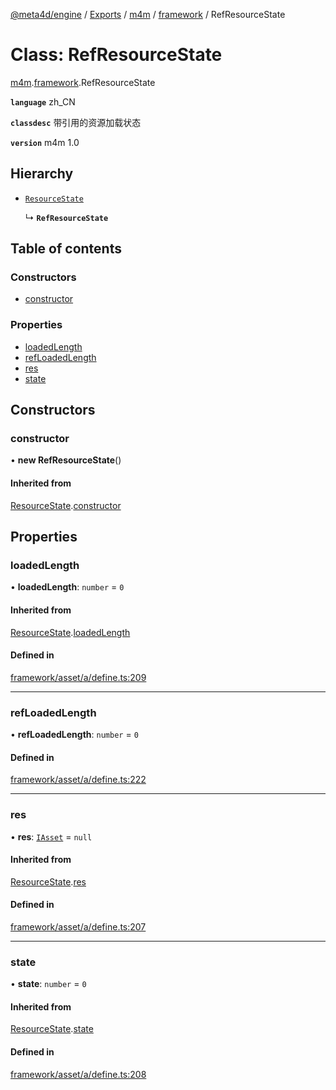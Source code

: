 [@meta4d/engine](../README.md) / [Exports](../modules.md) / [m4m](../modules/m4m.md) / [framework](../modules/m4m.framework.md) / RefResourceState

# Class: RefResourceState

[m4m](../modules/m4m.md).[framework](../modules/m4m.framework.md).RefResourceState

**`language`** zh_CN

**`classdesc`**
带引用的资源加载状态

**`version`** m4m 1.0

## Hierarchy

- [`ResourceState`](m4m.framework.ResourceState.md)

  ↳ **`RefResourceState`**

## Table of contents

### Constructors

- [constructor](m4m.framework.RefResourceState.md#constructor)

### Properties

- [loadedLength](m4m.framework.RefResourceState.md#loadedlength)
- [refLoadedLength](m4m.framework.RefResourceState.md#refloadedlength)
- [res](m4m.framework.RefResourceState.md#res)
- [state](m4m.framework.RefResourceState.md#state)

## Constructors

### constructor

• **new RefResourceState**()

#### Inherited from

[ResourceState](m4m.framework.ResourceState.md).[constructor](m4m.framework.ResourceState.md#constructor)

## Properties

### loadedLength

• **loadedLength**: `number` = `0`

#### Inherited from

[ResourceState](m4m.framework.ResourceState.md).[loadedLength](m4m.framework.ResourceState.md#loadedlength)

#### Defined in

[framework/asset/a/define.ts:209](https://github.com/meta4d-me/meta4d-engine/blob/cf6bfe6/src/framework/asset/a/define.ts#L209)

___

### refLoadedLength

• **refLoadedLength**: `number` = `0`

#### Defined in

[framework/asset/a/define.ts:222](https://github.com/meta4d-me/meta4d-engine/blob/cf6bfe6/src/framework/asset/a/define.ts#L222)

___

### res

• **res**: [`IAsset`](../interfaces/m4m.framework.IAsset.md) = `null`

#### Inherited from

[ResourceState](m4m.framework.ResourceState.md).[res](m4m.framework.ResourceState.md#res)

#### Defined in

[framework/asset/a/define.ts:207](https://github.com/meta4d-me/meta4d-engine/blob/cf6bfe6/src/framework/asset/a/define.ts#L207)

___

### state

• **state**: `number` = `0`

#### Inherited from

[ResourceState](m4m.framework.ResourceState.md).[state](m4m.framework.ResourceState.md#state)

#### Defined in

[framework/asset/a/define.ts:208](https://github.com/meta4d-me/meta4d-engine/blob/cf6bfe6/src/framework/asset/a/define.ts#L208)
